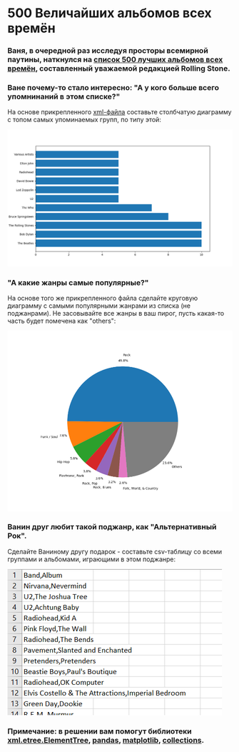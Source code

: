 # 500 Величайших альбомов всех времён
### Ваня, в очередной раз исследуя просторы всемирной паутины, наткнулся на [список 500 лучших альбомов всех времён](https://www.rollingstone.com/music/music-lists/best-albums-of-all-time-1062063/), составленный уважаемой редакцией Rolling Stone. 
### Ване почему-то стало интересно: "А у кого больше всего упомнинаний в этом списке?"
На основе прикрепленного [xml-файла](https://github.com/ValievINC/500GreatestTask/blob/main/500Greatest.xml) составьте столбчатую диаграмму с топом самых упоминаемых групп, по типу этой:

![image](https://github.com/ValievINC/500GreatestTask/blob/main/Top11_Bands.png)
### "А какие жанры самые популярные?"
На основе того же прикрепленного файла сделайте круговую диаграмму с самыми популярными жанрами из списка (не поджанрами). Не засовывайте все жанры в ваш пирог, пусть какая-то часть будет помечена как "others":

![image](https://github.com/ValievINC/500GreatestTask/blob/main/genres_pie.png)

### Ванин друг любит такой поджанр, как "Альтернативный Рок".
Сделайте Ваниному другу подарок - составьте csv-таблицу со всеми группами и альбомами, играющими в этом поджанре:

![image](https://github.com/ValievINC/500GreatestTask/blob/main/exmple.png)

### Примечание: в решении вам помогут библиотеки [xml.etree.ElementTree](https://docs.python.org/3/library/xml.etree.elementtree.html), [pandas](https://pandas.pydata.org/docs/), [matplotlib](https://matplotlib.org/stable/index.html), [collections](https://docs.python.org/3/library/collections.html).
